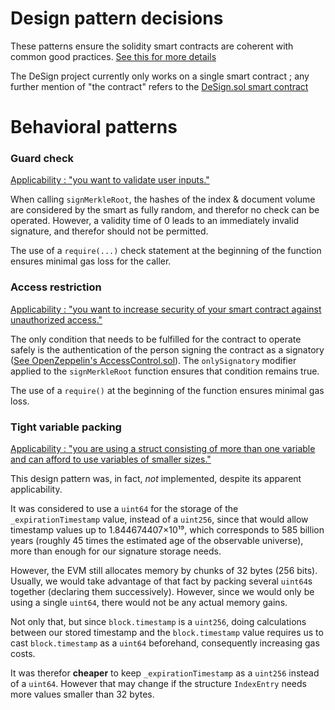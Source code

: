 # Design pattern decisions

These patterns ensure the solidity smart contracts are coherent with common good practices.
[See this for more details](https://fravoll.github.io/solidity-patterns/)

The DeSign project currently only works on a single smart contract ; any further mention of "the contract" refers to the [DeSign.sol smart contract](https://github.com/guillheu/DeSign/blob/main/brownie/contracts/DeSign.sol)

# Behavioral patterns

### Guard check
[Applicability : "you want to validate user inputs."](https://fravoll.github.io/solidity-patterns/guard_check.html)

When calling `signMerkleRoot`, the hashes of the index & document volume are considered by the smart as fully random, and therefor no check can be operated. However, a validity time of 0 leads to an immediately invalid signature, and therefor should not be permitted. 

The use of a `require(...)` check statement at the beginning of the function ensures minimal gas loss for the caller.

### Access restriction
[Applicability : "you want to increase security of your smart contract against unauthorized access."](https://fravoll.github.io/solidity-patterns/access_restriction.html)

The only condition that needs to be fulfilled for the contract to operate safely is the authentication of the person signing the contract as a signatory ([See OpenZeppelin's AccessControl.sol](https://github.com/OpenZeppelin/openzeppelin-contracts/blob/master/contracts/access/AccessControl.sol)). The `onlySignatory` modifier applied to the `signMerkleRoot` function ensures that condition remains true. 

The use of a `require()` at the beginning of the function ensures minimal gas loss.

### Tight variable packing
[Applicability : "you are using a struct consisting of more than one variable and can afford to use variables of smaller sizes."](https://fravoll.github.io/solidity-patterns/tight_variable_packing.html)

This design pattern was, in fact, *not* implemented, despite its apparent applicability.

It was considered to use a `uint64` for the storage of the `_expirationTimestamp` value, instead of a `uint256`, since that would allow timestamp values up to 1.844674407×10¹⁹, which corresponds to 585 billion years (roughly 45 times the estimated age of the observable universe), more than enough for our signature storage needs.

However, the EVM still allocates memory by chunks of 32 bytes (256 bits). Usually, we would take advantage of that fact by packing several `uint64`s together (declaring them successively). However, since we would only be using a single `uint64`, there would not be any actual memory gains.

Not only that, but since `block.timestamp` is a `uint256`, doing calculations between our stored timestamp and the `block.timestamp` value requires us to cast `block.timestamp` as a `uint64` beforehand, consequently increasing gas costs.

It was therefor **cheaper** to keep `_expirationTimestamp` as a `uint256` instead of a `uint64`. However that may change if the structure `IndexEntry` needs more values smaller than 32 bytes.